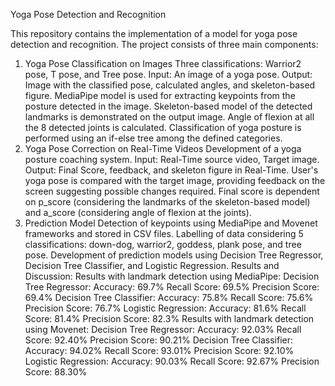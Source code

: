Yoga Pose Detection and Recognition

This repository contains the implementation of a model for yoga pose detection and recognition. The project consists of three main components:

1. Yoga Pose Classification on Images
Three classifications: Warrior2 pose, T pose, and Tree pose.
Input: An image of a yoga pose.
Output: Image with the classified pose, calculated angles, and skeleton-based figure.
MediaPipe model is used for extracting keypoints from the posture detected in the image.
Skeleton-based model of the detected landmarks is demonstrated on the output image.
Angle of flexion at all the 8 detected joints is calculated.
Classification of yoga posture is performed using an if-else tree among the defined categories.
2. Yoga Pose Correction on Real-Time Videos
Development of a yoga posture coaching system.
Input: Real-Time source video, Target image.
Output: Final Score, feedback, and skeleton figure in Real-Time.
User's yoga pose is compared with the target image, providing feedback on the screen suggesting possible changes required.
Final score is dependent on p_score (considering the landmarks of the skeleton-based model) and a_score (considering angle of flexion at the joints).
3. Prediction Model
Detection of keypoints using MediaPipe and Movenet frameworks and stored in CSV files.
Labelling of data considering 5 classifications: down-dog, warrior2, goddess, plank pose, and tree pose.
Development of prediction models using Decision Tree Regressor, Decision Tree Classifier, and Logistic Regression.
Results and Discussion:
Results with landmark detection using MediaPipe:
Decision Tree Regressor:
Accuracy: 69.7%
Recall Score: 69.5%
Precision Score: 69.4%
Decision Tree Classifier:
Accuracy: 75.8%
Recall Score: 75.6%
Precision Score: 76.7%
Logistic Regression:
Accuracy: 81.6%
Recall Score: 81.4%
Precision Score: 82.3%
Results with landmark detection using Movenet:
Decision Tree Regressor:
Accuracy: 92.03%
Recall Score: 92.40%
Precision Score: 90.21%
Decision Tree Classifier:
Accuracy: 94.02%
Recall Score: 93.01%
Precision Score: 92.10%
Logistic Regression:
Accuracy: 90.03%
Recall Score: 92.67%
Precision Score: 88.30%
